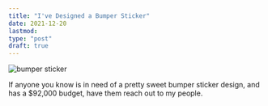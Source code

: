 ```yaml
---
title: "I've Designed a Bumper Sticker"
date: 2021-12-20
lastmod: 
type: "post"
draft: true
---
```


![bumper sticker](/images/blog/2021/fucking-bumper-sticker.png)

If anyone you know is in need of a pretty sweet bumper sticker design, and has a $92,000 budget, have them reach out to my people.
